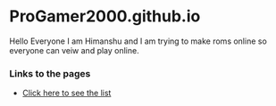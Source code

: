 # ProGamer2000.github.io
Hello Everyone I am Himanshu and I am trying to make roms online so everyone can veiw and play online.

### Links to the pages
- [Click here to see the list](http://ProGamer2000.github.io/GBA/)
